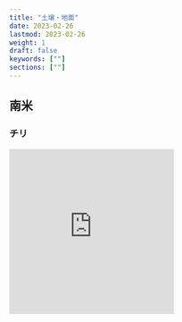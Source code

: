 ```yaml
---
title: "土壌・地面"
date: 2023-02-26
lastmod: 2023-02-26
weight: 1
draft: false
keywords: [""]
sections: [""]
---
```



## 南米
### チリ

<div class="googlemap-if">
<iframe src="https://www.google.com/maps/embed?pb=!4v1678552852997!6m8!1m7!1ssUjzW9x7OqmTcEX952U__w!2m2!1d-23.80636220355495!2d-70.39521501174193!3f299.8148446265793!4f2.6161643623662343!5f0.7820865974627469" width="295" height="295" style="border:0;" allowfullscreen="" loading="lazy" referrerpolicy="no-referrer-when-downgrade"></iframe>
</div>